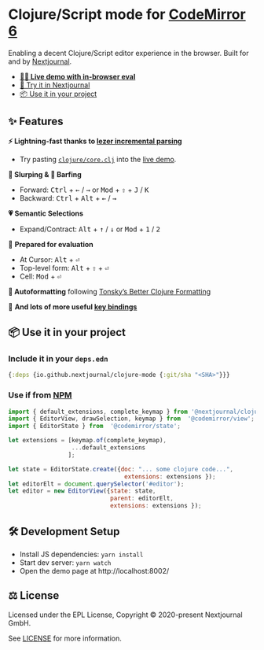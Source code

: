 # Clojure/Script mode for [CodeMirror 6](https://codemirror.net/6/)

Enabling a decent Clojure/Script editor experience in the browser. Built for and by [Nextjournal](https://nextjournal.com/).

* **[🤹‍♀️ Live demo with in-browser eval](https://nextjournal.github.io/clojure-mode/)**
* [🐢 Try it in Nextjournal](https://nextjournal.com/try/clojure?cm6=1)
* [📦 Use it in your project](#use-it-in-your-project)

## ✨ Features

**⚡️ Lightning-fast thanks to [lezer incremental parsing](https://lezer.codemirror.net/)**
* Try pasting [`clojure/core.clj`](https://raw.githubusercontent.com/clojure/clojure/master/src/clj/clojure/core.clj) into the [live demo](https://nextjournal.github.io/clojure-mode/).

**🥤 Slurping & 🤮 Barfing**  
* Forward: <kbd>Ctrl</kbd> + <kbd>←</kbd> / <kbd>→</kbd> or <kbd>Mod</kbd> + <kbd>⇧</kbd> + <kbd>J</kbd> / <kbd>K</kbd>  
* Backward: <kbd>Ctrl</kbd> + <kbd>Alt</kbd> + <kbd>←</kbd> / <kbd>→</kbd>

**💗 Semantic Selections**
* Expand/Contract: <kbd>Alt</kbd> + <kbd>↑</kbd> / <kbd>↓</kbd>	or <kbd>Mod</kbd> + <kbd>1</kbd> / <kbd>2</kbd>

🧙 **Prepared for evaluation**
* At Cursor: <kbd>Alt</kbd> + <kbd>⏎</kbd>
* Top-level form: <kbd>Alt</kbd> + <kbd>⇧</kbd> + <kbd>⏎</kbd>
* Cell: <kbd>Mod</kbd> + <kbd>⏎</kbd>

**🧹 Autoformatting** following [Tonsky’s Better Clojure Formatting](https://tonsky.me/blog/clojurefmt/)

🎹 **And lots of more useful [key bindings](https://nextjournal.github.io/clojure-mode/#keybindings)**

## 📦 Use it in your project

### Include it in your `deps.edn`

```clojure
{:deps {io.github.nextjournal/clojure-mode {:git/sha "<SHA>"}}}
```

### Use if from [NPM](https://www.npmjs.com/package/@nextjournal/clojure-mode)

```js
import { default_extensions, complete_keymap } from '@nextjournal/clojure-mode';
import { EditorView, drawSelection, keymap } from  '@codemirror/view';
import { EditorState } from  '@codemirror/state';

let extensions = [keymap.of(complete_keymap),
                  ...default_extensions
                 ];

let state = EditorState.create({doc: "... some clojure code...",
                                 extensions: extensions });
let editorElt = document.querySelector('#editor');
let editor = new EditorView({state: state,
                             parent: editorElt,
                             extensions: extensions });
```

## 🛠 Development Setup

* Install JS dependencies: `yarn install`
* Start dev server: `yarn watch`
* Open the demo page at http://localhost:8002/

## ⚖️ License

Licensed under the EPL License, Copyright © 2020-present Nextjournal GmbH.

See [LICENSE](https://github.com/nextjournal/clojure-mode/blob/master/LICENSE) for more information.
